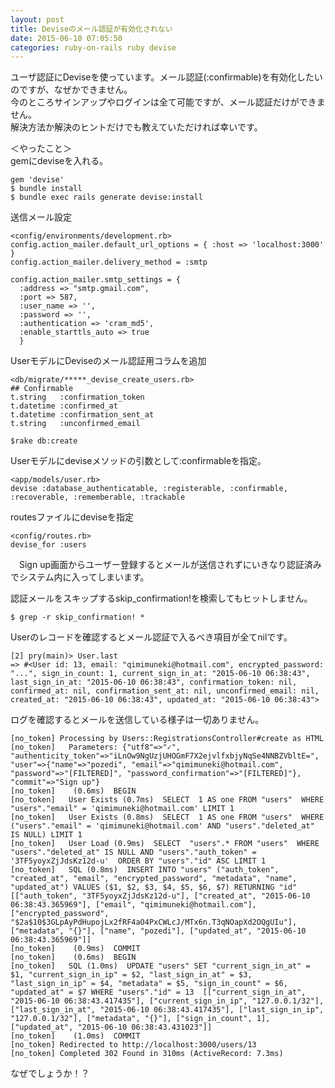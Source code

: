 ```yaml
---
layout: post
title: Deviseのメール認証が有効化されない
date: 2015-06-10 07:05:50
categories: ruby-on-rails ruby devise
---
```

<p>ユーザ認証にDeviseを使っています。メール認証(:confirmable)を有効化したいのですが、なぜかできません。<br>
今のところサインアップやログインは全て可能ですが、メール認証だけができません。<br>
解決方法か解決のヒントだけでも教えていただければ幸いです。</p>

<p>＜やったこと＞<br>
gemにdeviseを入れる。</p>

<pre><code>gem 'devise'
$ bundle install
$ bundle exec rails generate devise:install
</code></pre>

<p>送信メール設定</p>

<pre><code>&lt;config/environments/development.rb&gt;
config.action_mailer.default_url_options = { :host =&gt; 'localhost:3000' }
config.action_mailer.delivery_method = :smtp

config.action_mailer.smtp_settings = {
  :address =&gt; "smtp.gmail.com",
  :port =&gt; 587,
  :user_name =&gt; '',
  :password =&gt; '',
  :authentication =&gt; 'cram_md5',
  :enable_starttls_auto =&gt; true
  }
</code></pre>

<p>UserモデルにDeviseのメール認証用コラムを追加</p>

<pre><code>&lt;db/migrate/*****_devise_create_users.rb&gt;
## Confirmable
t.string   :confirmation_token
t.datetime :confirmed_at
t.datetime :confirmation_sent_at
t.string   :unconfirmed_email 

$rake db:create
</code></pre>

<p>Userモデルにdeviseメソッドの引数として:confirmableを指定。</p>

<pre><code>&lt;app/models/user.rb&gt;
devise :database_authenticatable, :registerable, :confirmable, :recoverable, :rememberable, :trackable
</code></pre>

<p>routesファイルにdeviseを指定</p>

<pre><code>&lt;config/routes.rb&gt;
devise_for :users
</code></pre>

<p>　Sign up画面からユーザー登録するとメールが送信されずにいきなり認証済みでシステム内に入ってしまいます。</p>

<p>認証メールをスキップするskip_confirmation!を検索してもヒットしません。</p>

<pre><code>$ grep -r skip_confirmation! * 
</code></pre>

<p>Userのレコードを確認するとメール認証で入るべき項目が全てnilです。</p>

<pre><code>[2] pry(main)&gt; User.last
=&gt; #&lt;User id: 13, email: "qimimuneki@hotmail.com", encrypted_password: "...", sign_in_count: 1, current_sign_in_at: "2015-06-10 06:38:43", last_sign_in_at: "2015-06-10 06:38:43", confirmation_token: nil, confirmed_at: nil, confirmation_sent_at: nil, unconfirmed_email: nil, created_at: "2015-06-10 06:38:43", updated_at: "2015-06-10 06:38:43"&gt;
</code></pre>

<p>ログを確認するとメールを送信している様子は一切ありません。</p>

<pre><code>[no_token] Processing by Users::RegistrationsController#create as HTML
[no_token]   Parameters: {"utf8"=&gt;"✓", "authenticity_token"=&gt;"iLnOw9NgUzjUHOGmF7X2ejvlfxbjyNqSe4NNBZVbltE=", "user"=&gt;{"name"=&gt;"pozedi", "email"=&gt;"qimimuneki@hotmail.com", "password"=&gt;"[FILTERED]", "password_confirmation"=&gt;"[FILTERED]"}, "commit"=&gt;"Sign up"}
[no_token]    (0.6ms)  BEGIN
[no_token]   User Exists (0.7ms)  SELECT  1 AS one FROM "users"  WHERE "users"."email" = 'qimimuneki@hotmail.com' LIMIT 1
[no_token]   User Exists (0.8ms)  SELECT  1 AS one FROM "users"  WHERE ("users"."email" = 'qimimuneki@hotmail.com' AND "users"."deleted_at" IS NULL) LIMIT 1
[no_token]   User Load (0.9ms)  SELECT  "users".* FROM "users"  WHERE "users"."deleted_at" IS NULL AND "users"."auth_token" = '3TF5yoyxZjJdsKz12d-u'  ORDER BY "users"."id" ASC LIMIT 1
[no_token]   SQL (0.8ms)  INSERT INTO "users" ("auth_token", "created_at", "email", "encrypted_password", "metadata", "name", "updated_at") VALUES ($1, $2, $3, $4, $5, $6, $7) RETURNING "id"  [["auth_token", "3TF5yoyxZjJdsKz12d-u"], ["created_at", "2015-06-10 06:38:43.365969"], ["email", "qimimuneki@hotmail.com"], ["encrypted_password", "$2a$10$3GLpAyPdHupojLx2fRF4aO4PxCWLcJ/MTx6n.T3qNOapXd2OQgUIu"], ["metadata", "{}"], ["name", "pozedi"], ["updated_at", "2015-06-10 06:38:43.365969"]]
[no_token]    (0.9ms)  COMMIT
[no_token]    (0.6ms)  BEGIN
[no_token]   SQL (1.0ms)  UPDATE "users" SET "current_sign_in_at" = $1, "current_sign_in_ip" = $2, "last_sign_in_at" = $3, "last_sign_in_ip" = $4, "metadata" = $5, "sign_in_count" = $6, "updated_at" = $7 WHERE "users"."id" = 13  [["current_sign_in_at", "2015-06-10 06:38:43.417435"], ["current_sign_in_ip", "127.0.0.1/32"], ["last_sign_in_at", "2015-06-10 06:38:43.417435"], ["last_sign_in_ip", "127.0.0.1/32"], ["metadata", "{}"], ["sign_in_count", 1], ["updated_at", "2015-06-10 06:38:43.431023"]]
[no_token]    (1.0ms)  COMMIT
[no_token] Redirected to http://localhost:3000/users/13
[no_token] Completed 302 Found in 310ms (ActiveRecord: 7.3ms)
</code></pre>

<p>なぜでしょうか！？</p>
